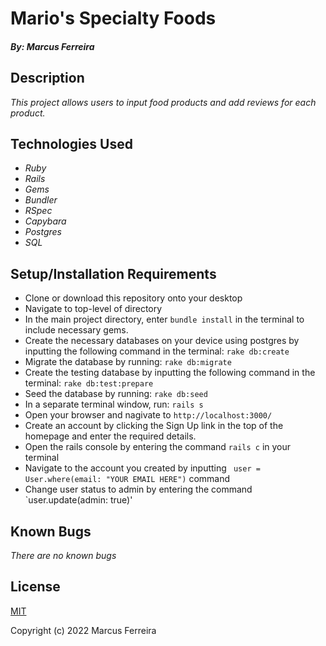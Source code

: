 # Mario's Specialty Foods

##### By: Marcus Ferreira

## Description

_This project allows users to input food products and add reviews for each product._

## Technologies Used

* _Ruby_
* _Rails_
* _Gems_
* _Bundler_
* _RSpec_
* _Capybara_
* _Postgres_
* _SQL_


## Setup/Installation Requirements

* Clone or download this repository onto your desktop
* Navigate to top-level of directory
* In the main project directory, enter `bundle install` in the terminal to include necessary gems.
* Create the necessary databases on your device using postgres by inputting the following command in the terminal:
    `rake db:create`  
* Migrate the database by running:
    `rake db:migrate` 
* Create the testing database by inputting the following command in the terminal:
    `rake db:test:prepare` 
* Seed the database by running:
    `rake db:seed` 
* In a separate terminal window, run:
    `rails s`
* Open your browser and nagivate to `http://localhost:3000/`
* Create an account by clicking the Sign Up link in the top of the homepage and enter the required details.
* Open the rails console by entering the command `rails c` in your terminal
* Navigate to the account you created by inputting ` user = User.where(email: "YOUR EMAIL HERE")` command
* Change user status to admin by entering the command `user.update(admin: true)'


## Known Bugs

_There are no known bugs_

## License

[MIT](https://opensource.org/licenses/MIT)


Copyright (c) 2022 Marcus Ferreira